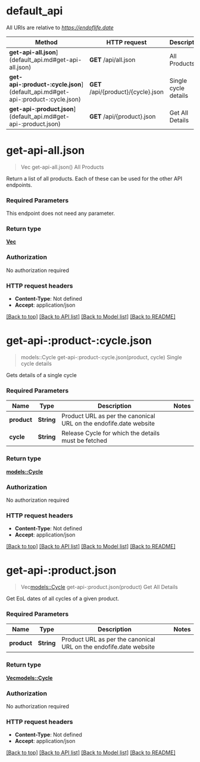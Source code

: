 # default_api

All URIs are relative to *https://endoflife.date*

Method | HTTP request | Description
------------- | ------------- | -------------
**get-api-all.json**](default_api.md#get-api-all.json) | **GET** /api/all.json | All Products
**get-api-:product-:cycle.json**](default_api.md#get-api-:product-:cycle.json) | **GET** /api/{product}/{cycle}.json | Single cycle details
**get-api-:product.json**](default_api.md#get-api-:product.json) | **GET** /api/{product}.json | Get All Details


# **get-api-all.json**
> Vec<String> get-api-all.json()
All Products

Return a list of all products. Each of these can be used for the other API endpoints.

### Required Parameters
This endpoint does not need any parameter.

### Return type

[**Vec<String>**](string.md)

### Authorization

No authorization required

### HTTP request headers

 - **Content-Type**: Not defined
 - **Accept**: application/json

[[Back to top]](#) [[Back to API list]](../README.md#documentation-for-api-endpoints) [[Back to Model list]](../README.md#documentation-for-models) [[Back to README]](../README.md)

# **get-api-:product-:cycle.json**
> models::Cycle get-api-:product-:cycle.json(product, cycle)
Single cycle details

Gets details of a single cycle

### Required Parameters

Name | Type | Description  | Notes
------------- | ------------- | ------------- | -------------
  **product** | **String**| Product URL as per the canonical URL on the endofife.date website | 
  **cycle** | **String**| Release Cycle for which the details must be fetched | 

### Return type

[**models::Cycle**](cycle.md)

### Authorization

No authorization required

### HTTP request headers

 - **Content-Type**: Not defined
 - **Accept**: application/json

[[Back to top]](#) [[Back to API list]](../README.md#documentation-for-api-endpoints) [[Back to Model list]](../README.md#documentation-for-models) [[Back to README]](../README.md)

# **get-api-:product.json**
> Vec<models::Cycle> get-api-:product.json(product)
Get All Details

Get EoL dates of all cycles of a given product.

### Required Parameters

Name | Type | Description  | Notes
------------- | ------------- | ------------- | -------------
  **product** | **String**| Product URL as per the canonical URL on the endofife.date website | 

### Return type

[**Vec<models::Cycle>**](cycle.md)

### Authorization

No authorization required

### HTTP request headers

 - **Content-Type**: Not defined
 - **Accept**: application/json

[[Back to top]](#) [[Back to API list]](../README.md#documentation-for-api-endpoints) [[Back to Model list]](../README.md#documentation-for-models) [[Back to README]](../README.md)

